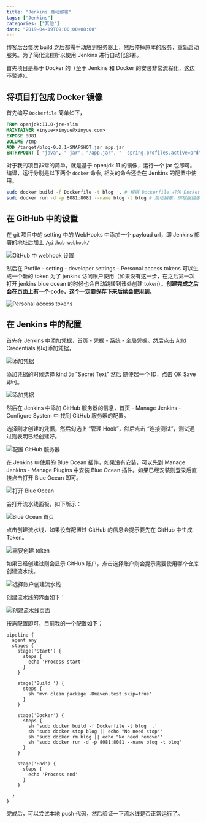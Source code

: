 ```yaml
---
title: "Jenkins 自动部署"
tags: ["Jenkins"]
categories: ["其他"]
date: "2019-04-19T09:00:00+08:00"
---
```


博客后台每次 build 之后都需手动放到服务器上，然后停掉原本的服务，重新启动服务。为了简化流程所以使用 Jenkins 进行自动化部署。

首先项目是基于 Docker 的（至于 Jenkins 和 Docker 的安装非常流程化，这边不赘述）。

## 将项目打包成 Docker 镜像

首先编写 `Dockerfile` 简单如下，

```Dockerfile
FROM openjdk:11.0-jre-slim
MAINTAINER xinyue<xinyue@xinyue.com>
EXPOSE 8081
VOLUME /tmp
ADD /target/blog-0.0.1-SNAPSHOT.jar app.jar
ENTRYPOINT [ "java", "-jar", "/app.jar", "--spring.profiles.active=prd"]
```

对于我的项目非常的简单，就是基于 openjdk 11 的镜像，运行一个 jar 包即可。编译，运行分别是以下两个 `docker` 命令, 相关的命令还会在 Jenkins 的配置中使用。

```bash
sudo docker build -f Dockerfile -t blog  . # 根据 Dockerfile 打包 Docker 镜像
sudo docker run -d -p 8081:8081 --name blog -t blog # 启动镜像，即根据镜像生成一个 container，启动 container
```

## 在 GitHub 中的设置

在 git 项目中的 setting 中的 WebHooks 中添加一个 payload url，即 Jenkins 部署的地址后加上 `/github-webhook/`

![GitHub 中 webhook 设置](https://i.loli.net/2020/05/02/ZxjuY7NSw2BdhAV.png)

然后在 Profile - setting - developer settings - Personal access tokens 可以生成一个新的 token 为了 jenkins 访问账户使用（如果没有这一步，在之后第一次打开 jenkins blue ocean 的时候也会自动跳转到该处创建 token）。**创建完成之后会在页面上有一个 code，这个一定要保存下来后续会使用到。**

![Personal access tokens](https://i.loli.net/2020/05/02/QDKO9Ha4qJFT5nS.png)

## 在 Jenkins 中的配置

首先在 Jenkins 中添加凭据，首页 - 凭据 - 系统 - 全局凭据。然后点击 Add Credentials 即可添加凭据，

![添加凭据](https://i.loli.net/2020/05/02/jnb1N5GSQMrqCsa.png)

添加凭据的时候选择 kind 为 "Secret Text" 然后 随便起一个 ID，点击 OK Save 即可。

![添加凭据](https://i.loli.net/2020/05/02/5XA9jFnQyxHvYPU.png)

然后在 Jenkins 中添加 GitHub 服务器的信息，首页 - Manage Jenkins - Configure System 中 找到 GitHub 服务器的配置。

选择刚才创建的凭据，然后勾选上 “管理 Hook”，然后点击 “连接测试”，测试通过则表明已经创建好。

![配置 GitHub 服务器](https://i.loli.net/2020/05/02/lRfc1rNxVy3ptiT.png)

在 Jenkins 中使用的 Blue Ocean 插件，如果没有安装，可以先到 Manage Jenkins - Manage Plugins 中安装 Blue Ocean 插件。如果已经安装则登录后直接点击打开 Blue Ocean 即可。

![打开 Blue Ocean](https://i.loli.net/2020/05/02/yxWAtlPkc31MjEf.png)

会打开流水线面板，如下所示：

![Blue Ocean 首页](https://i.loli.net/2020/05/02/GwDpVlorgNeSPbz.png)

点击创建流水线，如果没有配置过 GitHub 的信息会提示要先在 GitHub 中生成 Token。

![需要创建 token](https://i.loli.net/2020/05/02/Q69lfTbnuJjmM2t.png)

如果已经创建过则会显示 GitHub 账户，点击选择账户则会提示需要使用哪个仓库创建流水线。

![选择账户创建流水线](https://i.loli.net/2020/05/02/a7loHeDyEnjcLQX.png)

创建流水线的界面如下：

![创建流水线页面](https://i.loli.net/2020/05/02/Z7iFcohSlm8HtBb.png)

按需配置即可，目前我的一个配置如下：

```jenkinsfile
pipeline {
  agent any
  stages {
    stage('Start') {
      steps {
        echo 'Process start'
      }
    }

    stage('Build ') {
      steps {
        sh 'mvn clean package -Dmaven.test.skip=true'
      }
    }

    stage('Docker') {
      steps {
        sh 'sudo docker build -f Dockerfile -t blog  .'
        sh 'sudo docker stop blog || echo "No need stop"'
        sh 'sudo docker rm blog || echo "No need remove"'
        sh 'sudo docker run -d -p 8081:8081 --name blog -t blog'
      }
    }

    stage('End') {
      steps {
        echo 'Process end'
      }
    }

  }
}
```

完成后，可以尝试本地 push 代码，然后验证一下流水线是否正常运行了。